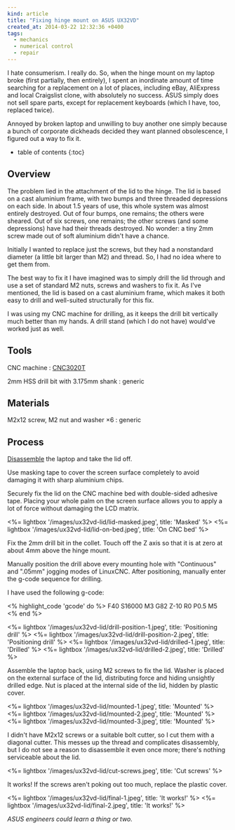 ```yaml
---
kind: article
title: "Fixing hinge mount on ASUS UX32VD"
created_at: 2014-03-22 12:32:36 +0400
tags:
  - mechanics
  - numerical control
  - repair
---
```


I hate consumerism. I really do. So, when the hinge mount on my laptop broke (first
partially, then entirely), I spent an inordinate amount of time searching for a replacement
on a lot of places, including eBay, AliExpress and local Craigslist clone, with absolutely
no success. ASUS simply does not sell spare parts, except for replacement keyboards
(which I have, too, replaced twice).

Annoyed by broken laptop and unwilling to buy another one simply because a bunch of
corporate dickheads decided they want planned obsolescence, I figured out a way to fix it.

<!-- more -->

* table of contents
{:toc}

Overview
--------

The problem lied in the attachment of the lid to the hinge. The lid is based on a cast
aluminium frame, with two bumps and three threaded depressions on each side. In about 1.5
years of use, this whole system was almost entirely destroyed. Out of four bumps, one
remains; the others were sheared. Out of six screws, one remains; the other screws (and some
depressions) have had their threads destroyed. No wonder: a tiny 2mm screw made out of soft
aluminium didn't have a chance.

Initially I wanted to replace just the screws, but they had a nonstandard diameter (a little
bit larger than M2) and thread. So, I had no idea where to get them from.

The best way to fix it I have imagined was to simply drill the lid through and use a set
of standard M2 nuts, screws and washers to fix it. As I've mentioned, the lid is based on
a cast aluminium frame, which makes it both easy to drill and well-suited structurally
for this fix.

I was using my CNC machine for drilling, as it keeps the drill bit vertically much
better than my hands. A drill stand (which I do not have) would've worked just as well.

Tools
-----

CNC machine
: [CNC3020T](http://www.freezepage.com/1395478161OWYSYNBZGX)

2mm HSS drill bit with 3.175mm shank
: generic

Materials
---------

M2x12 screw, M2 nut and washer ×6
: generic

Process
-------

[Disassemble](http://www.ifixit.com/Device/Asus_Zenbook_UX32VD) the laptop and take
the lid off.

Use masking tape to cover the screen surface completely to avoid damaging it with
sharp aluminium chips.

Securely fix the lid on the CNC machine bed with double-sided adhesive tape. Placing your
whole palm on the screen surface allows you to apply a lot of force without damaging
the LCD matrix.

<%= lightbox '/images/ux32vd-lid/lid-masked.jpeg', title: 'Masked' %>
<%= lightbox '/images/ux32vd-lid/lid-on-bed.jpeg', title: 'On CNC bed' %>

Fix the 2mm drill bit in the collet. Touch off the Z axis so that it is at zero at about
4mm above the hinge mount.

Manually position the drill above every mounting hole with "Continuous" and ".05mm" jogging
modes of LinuxCNC. After positioning, manually enter the g-code sequence for drilling.

I have used the following g-code:

<% highlight_code 'gcode' do %>
F40 S16000 M3
G82 Z-10 R0 P0.5
M5
<% end %>

<%= lightbox '/images/ux32vd-lid/drill-position-1.jpeg', title: 'Positioning drill' %>
<%= lightbox '/images/ux32vd-lid/drill-position-2.jpeg', title: 'Positioning drill' %>
<%= lightbox '/images/ux32vd-lid/drilled-1.jpeg', title: 'Drilled' %>
<%= lightbox '/images/ux32vd-lid/drilled-2.jpeg', title: 'Drilled' %>

Assemble the laptop back, using M2 screws to fix the lid. Washer is placed on
the external surface of the lid, distributing force and hiding unsightly drilled edge.
Nut is placed at the internal side of the lid, hidden by plastic cover.

<%= lightbox '/images/ux32vd-lid/mounted-1.jpeg', title: 'Mounted' %>
<%= lightbox '/images/ux32vd-lid/mounted-2.jpeg', title: 'Mounted' %>
<%= lightbox '/images/ux32vd-lid/mounted-3.jpeg', title: 'Mounted' %>

I didn't have M2x12 screws or a suitable bolt cutter, so I cut them with a diagonal cutter.
This messes up the thread and complicates disassembly, but I do not see a reason to disassemble
it even once more; there's nothing serviceable about the lid.

<%= lightbox '/images/ux32vd-lid/cut-screws.jpeg', title: 'Cut screws' %>

It works! If the screws aren't poking out too much, replace the plastic cover.

<%= lightbox '/images/ux32vd-lid/final-1.jpeg', title: 'It works!' %>
<%= lightbox '/images/ux32vd-lid/final-2.jpeg', title: 'It works!' %>

_ASUS engineers could learn a thing or two._
